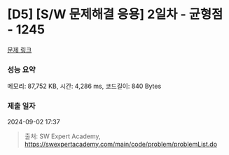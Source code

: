 # [D5] [S/W 문제해결 응용] 2일차 - 균형점 - 1245 

[문제 링크](https://swexpertacademy.com/main/code/problem/problemDetail.do?contestProbId=AV15MeBKAOgCFAYD) 

### 성능 요약

메모리: 87,752 KB, 시간: 4,286 ms, 코드길이: 840 Bytes

### 제출 일자

2024-09-02 17:37



> 출처: SW Expert Academy, https://swexpertacademy.com/main/code/problem/problemList.do